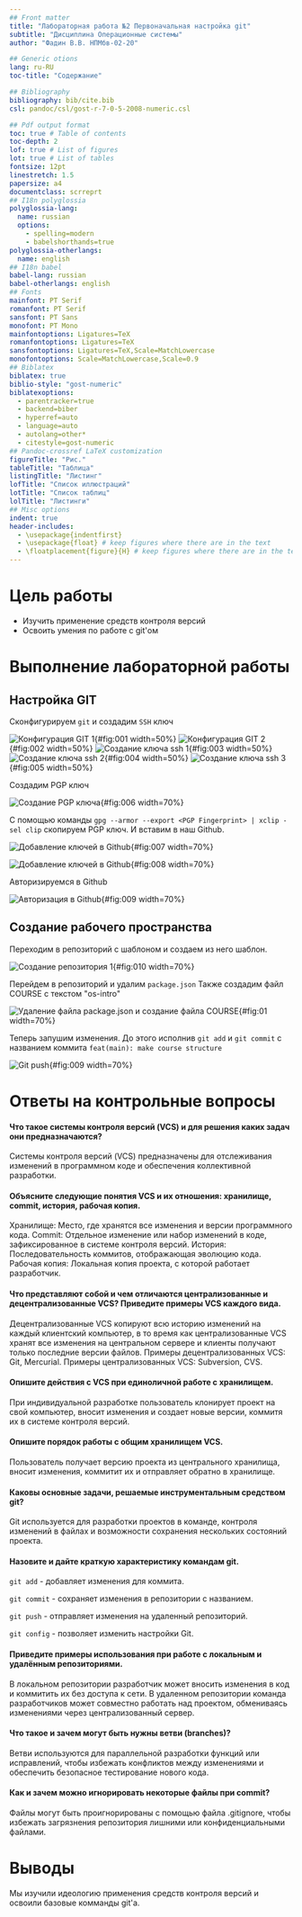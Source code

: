 ```yaml
---
## Front matter
title: "Лабораторная работа №2 Первоначальная настройка git"
subtitle: "Дисциплина Операционные системы"
author: "Фадин В.В. НПМбв-02-20"

## Generic otions
lang: ru-RU
toc-title: "Содержание"

## Bibliography
bibliography: bib/cite.bib
csl: pandoc/csl/gost-r-7-0-5-2008-numeric.csl

## Pdf output format
toc: true # Table of contents
toc-depth: 2
lof: true # List of figures
lot: true # List of tables
fontsize: 12pt
linestretch: 1.5
papersize: a4
documentclass: scrreprt
## I18n polyglossia
polyglossia-lang:
  name: russian
  options:
	- spelling=modern
	- babelshorthands=true
polyglossia-otherlangs:
  name: english
## I18n babel
babel-lang: russian
babel-otherlangs: english
## Fonts
mainfont: PT Serif
romanfont: PT Serif
sansfont: PT Sans
monofont: PT Mono
mainfontoptions: Ligatures=TeX
romanfontoptions: Ligatures=TeX
sansfontoptions: Ligatures=TeX,Scale=MatchLowercase
monofontoptions: Scale=MatchLowercase,Scale=0.9
## Biblatex
biblatex: true
biblio-style: "gost-numeric"
biblatexoptions:
  - parentracker=true
  - backend=biber
  - hyperref=auto
  - language=auto
  - autolang=other*
  - citestyle=gost-numeric
## Pandoc-crossref LaTeX customization
figureTitle: "Рис."
tableTitle: "Таблица"
listingTitle: "Листинг"
lofTitle: "Список иллюстраций"
lotTitle: "Список таблиц"
lolTitle: "Листинги"
## Misc options
indent: true
header-includes:
  - \usepackage{indentfirst}
  - \usepackage{float} # keep figures where there are in the text
  - \floatplacement{figure}{H} # keep figures where there are in the text
---
```


# Цель работы
- Изучить применение средств контроля версий
- Освоить умения по работе с git'ом

# Выполнение лабораторной работы

## Настройка GIT

  Сконфигурируем `git` и создадим `SSH` ключ

![Конфигурация GIT 1](images_2/1.png){#fig:001 width=50%}
![Конфигурация GIT 2](images_2/2.png){#fig:002 width=50%}
![Создание ключа ssh 1](images_2/3.png){#fig:003 width=50%}
![Создание ключа ssh 2](images_2/4.png){#fig:004 width=50%}
![Создание ключа ssh 3](images_2/5.png){#fig:005 width=50%}

  Создадим PGP ключ

![Создание PGP ключа ](images_2/7.png){#fig:006 width=70%}

С помощью команды `gpg --armor --export <PGP Fingerprint> | xclip -sel clip`  скопируем PGP ключ.
И вставим в наш Github.

![Добавление ключей в Github](images_2/10.png){#fig:007 width=70%}

![Добавление ключей в Github](images_2/9.png){#fig:008 width=70%}

Авторизируемся в Github

![Авторизация в Github](images_2/11.png){#fig:009 width=70%}


## Создание рабочего пространства

Переходим в репозиторий с шаблоном и создаем из него шаблон.

![Создание репозитория 1](images_2/14.png){#fig:010 width=70%}

Перейдем в репозиторий и удалим `package.json`
Также создадим файл COURSE с текстом "os-intro"

![Удаление файла package.json и создание файла COURSE ](images_2/15.png){#fig:01 width=70%}

Теперь запушим изменения. До этого исполнив `git add` и `git commit` с названием коммита `feat(main): make course structure`

![Git push](images_2/16.png){#fig:009 width=70%}


# Ответы на контрольные вопросы

#### Что такое системы контроля версий (VCS) и для решения каких задач они предназначаются?

Системы контроля версий (VCS) предназначены для отслеживания изменений в программном коде и обеспечения коллективной разработки.

#### Объясните следующие понятия VCS и их отношения: хранилище, commit, история, рабочая копия.

Хранилище: Место, где хранятся все изменения и версии программного кода. 
Commit: Отдельное изменение или набор изменений в коде, зафиксированное в системе контроля версий. 
История: Последовательность коммитов, отображающая эволюцию кода. 
Рабочая копия: Локальная копия проекта, с которой работает разработчик.

#### Что представляют собой и чем отличаются централизованные и децентрализованные VCS? Приведите примеры VCS каждого вида.

Децентрализованные VCS копируют всю историю изменений на каждый  клиентский компьютер, в то время как централизованные VCS хранят все  изменения на центральном сервере и клиенты получают только последние  версии файлов. Примеры децентрализованных VCS: Git, Mercurial. Примеры  централизованных VCS: Subversion, CVS.

#### Опишите действия с VCS при единоличной работе с  хранилищем.

При индивидуальной разработке пользователь клонирует проект на свой  компьютер, вносит изменения и создает новые версии, коммитя их в системе контроля версий.

#### Опишите порядок работы с общим хранилищем VCS.

Пользователь получает версию проекта из центрального хранилища, вносит изменения, коммитит их и отправляет обратно в хранилище.

#### Каковы основные задачи, решаемые инструментальным средством git?

Git используется для разработки проектов в команде, контроля изменений в файлах и возможности сохранения нескольких состояний проекта.

#### Назовите и дайте краткую характеристику командам git.

`git add` - добавляет изменения для коммита.

`git commit` - сохраняет изменения в репозитории с названием.

`git push` - отправляет изменения на удаленный репозиторий.

`git config` - позволяет изменить настройки Git.

#### Приведите примеры использования при работе с локальным и удалённым репозиториями.

В локальном репозитории разработчик может вносить изменения в код и  коммитить их без доступа к сети. В удаленном репозитории команда  разработчиков может совместно работать над проектом, обмениваясь  изменениями через централизованный сервер.

#### Что такое и зачем могут быть нужны ветви (branches)?

Ветви используются для параллельной разработки функций или исправлений,  чтобы избежать конфликтов между изменениями и обеспечить безопасное  тестирование нового кода.

#### Как и зачем можно игнорировать некоторые файлы при commit?

Файлы могут быть проигнорированы с помощью файла .gitignore, чтобы  избежать загрязнения репозитория лишними или конфиденциальными файлами.


# Выводы

Мы изучили идеологию применения средств контроля версий и освоили базовые комманды git'а. 

